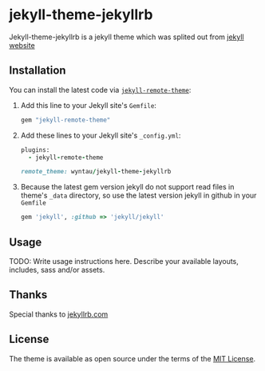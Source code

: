 # jekyll-theme-jekyllrb

Jekyll-theme-jekyllrb is a jekyll theme which was splited out from [jekyll website](https://jekyllrb.com)

## Installation

You can install the latest code via [`jekyll-remote-theme`](https://github.com/benbalter/jekyll-remote-theme):

1. Add this line to your Jekyll site's `Gemfile`:

    ```ruby
    gem "jekyll-remote-theme"
    ```

2. Add these lines to your Jekyll site's `_config.yml`:

    ```ruby
    plugins:
      - jekyll-remote-theme

    remote_theme: wyntau/jekyll-theme-jekyllrb
    ```

3. Because the latest gem version jekyll do not support read files in theme's `_data` directory, so use the latest version jekyll in github in your `Gemfile`

    ```ruby
    gem 'jekyll', :github => 'jekyll/jekyll'
    ```

## Usage

TODO: Write usage instructions here. Describe your available layouts, includes, sass and/or assets.


## Thanks
Special thanks to [jekyllrb.com](https://jekyllrb.com)

## License

The theme is available as open source under the terms of the [MIT License](https://opensource.org/licenses/MIT).

